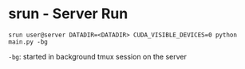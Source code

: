# srun - Server Run
```
srun user@server DATADIR=<DATADIR> CUDA_VISIBLE_DEVICES=0 python main.py -bg
```
```-bg```: started in background tmux session on the server
